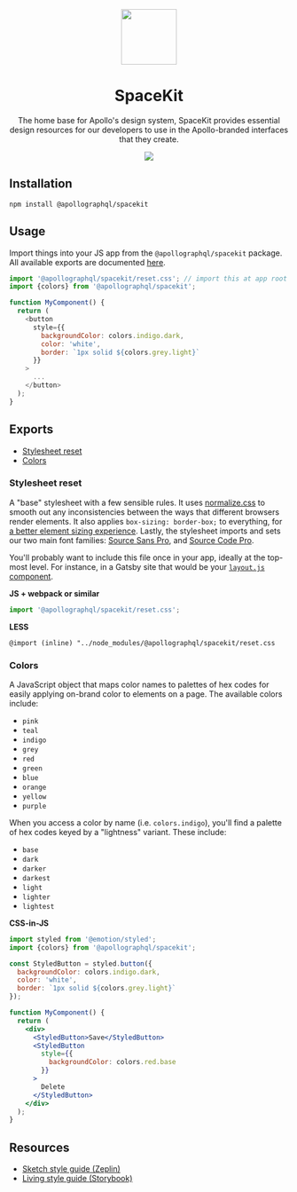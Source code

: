 <div align="center">
  <img height="100" src="https://i.imgur.com/YPhoQOA.png">
  <h1 align="center">SpaceKit</h1>
  <p>The home base for Apollo's design system, SpaceKit provides essential design resources for our developers to use in the Apollo-branded interfaces that they create.</p>
  <img src="https://img.shields.io/npm/v/@apollographql/spacekit.svg">
</div>

## Installation

```shell
npm install @apollographql/spacekit
```

## Usage

Import things into your JS app from the `@apollographql/spacekit` package. All available exports are documented [here](#exports).

```js
import '@apollographql/spacekit/reset.css'; // import this at app root
import {colors} from '@apollographql/spacekit';

function MyComponent() {
  return (
    <button
      style={{
        backgroundColor: colors.indigo.dark,
        color: 'white',
        border: `1px solid ${colors.grey.light}`
      }}
    >
      ...
    </button>
  );
}
```

## Exports

- [Stylesheet reset](#stylesheet-reset)
- [Colors](#colors)

### Stylesheet reset

A "base" stylesheet with a few sensible rules. It uses [normalize.css](https://necolas.github.io/normalize.css/) to smooth out any inconsistencies between the ways that different browsers render elements. It also applies `box-sizing: border-box;` to everything, for [a better element sizing experience](https://www.paulirish.com/2012/box-sizing-border-box-ftw/). Lastly, the stylesheet imports and sets our two main font families: [Source Sans Pro](https://fonts.google.com/specimen/Source+Sans+Pro), and [Source Code Pro](https://fonts.google.com/specimen/Source+Code+Pro).

You'll probably want to include this file once in your app, ideally at the top-most level. For instance, in a Gatsby site that would be your [`layout.js` component](https://www.gatsbyjs.org/docs/layout-components/).

**JS + webpack or similar**

```js
import '@apollographql/spacekit/reset.css';
```

**LESS**

```less
@import (inline) "../node_modules/@apollographql/spacekit/reset.css
```

### Colors

A JavaScript object that maps color names to palettes of hex codes for easily applying on-brand color to elements on a page. The available colors include:

- `pink`
- `teal`
- `indigo`
- `grey`
- `red`
- `green`
- `blue`
- `orange`
- `yellow`
- `purple`

When you access a color by name (i.e. `colors.indigo`), you'll find a palette of hex codes keyed by a "lightness" variant. These include:

- `base`
- `dark`
- `darker`
- `darkest`
- `light`
- `lighter`
- `lightest`

**CSS-in-JS**

```jsx
import styled from '@emotion/styled';
import {colors} from '@apollographql/spacekit';

const StyledButton = styled.button({
  backgroundColor: colors.indigo.dark,
  color: 'white',
  border: `1px solid ${colors.grey.light}`
});

function MyComponent() {
  return (
    <div>
      <StyledButton>Save</StyledButton>
      <StyledButton
        style={{
          backgroundColor: colors.red.base
        }}
      >
        Delete
      </StyledButton>
    </div>
  );
}
```

## Resources

- [Sketch style guide (Zeplin)](https://app.zeplin.io/project/5c7dcb5ab4e654bca8cde54d/screen/5cd0c46bce9a42346c709328)
- [Living style guide (Storybook)](https://storybook.apollographql.com)
